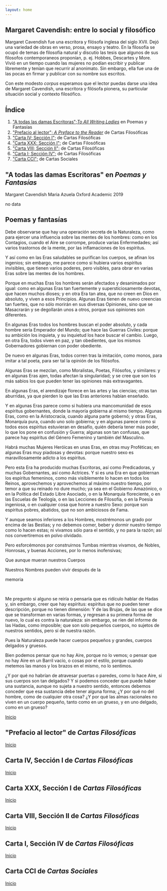 ```yaml
---
layout: home
---
```


## Margaret Cavendish: entre lo social y filosófico

Margaret Cavendish fue una escritora y filósofa inglesa del siglo XVII. Dejó una variedad de obras en verso, prosa, ensayo y teatro. En la filosofía se ocupó de temas de filosofía natural y discutío las tesis que algunos de sus filosofos contemporaneos proponían, p. ej. Hobbes, Descartes y More. Vivió en un tiempo cuando las mujeres no podían escribir y publicar libremente y tenían que recurrir al anonimato. Sin embargo, ella fue una de las pocas en firmar y publicar con su nombre sus escritos.

Con este modesto *corpus* esperamos que el lector puedas darse una idea de Margaret Cavendish, una escritora y filósofa pionera, su particular situación social y contexto filosófico.

## Índice
1. ["A todas las damas Escritoras";*To All Writing Ladies*](https://alwaunam.github.io/corpus-cavendish/#a-todas-las-damas-escritoras) en Poemas y Fantasías
2. ["Prefacio al lector"; *A Preface to the Reader*](https://github.com/alwaUNAM/corpus-cavendish/blob/7901dd336ca2306938e146017903f4d43c39a686/Prefacio%20al%20lector) de Cartas Filosóficas
3. ["Carta IV; Sección I";](https://github.com/alwaUNAM/corpus-cavendish/blob/7901dd336ca2306938e146017903f4d43c39a686/Carta%204,%20Seccion%201,%20Cartas%20filosoficas.xml) de Cartas Filosóficas
4. ["Carta XXX; Sección I";](https://github.com/alwaUNAM/corpus-cavendish/blob/7901dd336ca2306938e146017903f4d43c39a686/Carta%2030,%20Seccion%20I,%20Cartas%20filosoficas.xml) de Cartas Filosóficas
5. ["Carta VIII; Sección II";](https://github.com/alwaUNAM/corpus-cavendish/blob/7901dd336ca2306938e146017903f4d43c39a686/Secci%C3%B3n%20II%20Carta%20VIII) de Cartas Filosóficas
6. ["Carta I; Sección IV";](https://github.com/alwaUNAM/corpus-cavendish/blob/7901dd336ca2306938e146017903f4d43c39a686/Secci%C3%B3n%20IV%20Carta%20I) de Cartas Filosóficas
7. ["Carta CCI";](https://github.com/alwaUNAM/corpus-cavendish/blob/3f932e4981974b3bdf980aade28ba777157aa08b/Carta%20201,%20Cartas%20sociables.md) de Cartas Sociales


## "A todas las damas Escritoras" en *Poemas y Fantasías*

<p>
<?xml version="1.0"?>
<TEI xmlns="http://www.tei-c.org/ns/1.0"
   xmlns:rng="http://relaxng.org/ns/structure/1.0"
   xml:lang="es"
   xmlns:xsi="http://www.w3.org/2001/XMLSchema-instance"
   xsi:noNamespaceSchemaLocation="validation/document.xsd">
<teiHeader>
    <fileDesc>
      <titleStmt>
        <title>A todas las damas escritoras</title>
        <author>Margaret Cavendish</author>
        <translator>Maria Azuela</translator>
      </titleStmt>
      <publicationStmt>
        <publisher>Oxford Academic</publisher>
        <date>2019</date>
      </publicationStmt>
      <sourceDesc>
        <p>no data</p>
      </sourceDesc>
    </fileDesc>
</teiHeader>

<text>
<title>A todas las damas escritoras</title>
<h2>Poemas y fantasías</h2>
  <body>
    <p>Debe observarse que hay una operación secreta de la <term ana="filosofica"> Naturaleza</term>, como para ejercer una influencia sobre las <term ana="filosofica">mentes</term> de los <term ana="filsofica">hombres</term>: como en los Contagios, cuando el Aire se corrompe, produce varias Enfermedades; así varios trastornos de la <term ana="filosofica">mente</term>, por las inflamaciones de los <term ana="filosofica">espíritus</term>.</p>
    <p>Y así como en las <term ana="social">Eras</term> saludables se purifican los <term ana="filsofica">cuerpos</term>, se afinan los ingenios; sin embargo, me parece como si hubiera varios <term ana="filosofica">espíritus</term> invisibles, que tienen varios poderes, pero visibles, para obrar en varias <term ana="social">Eras</term> sobre las <term ana="filsofica">mentes</term> de los <term ana="filsofica">hombres</term>.</p>
    <p>Porque en muchas <term ana="social">Eras</term> los <term ana="filsofica">hombres</term> serán afectados y desanimados por igual: como en algunas <term ana="social">Eras</term> tan fuertemente y supersticiosamente devotas, que hacen muchos dioses; y en otra <term ana="social">Era</term> tan atea, que no creen en <term ana="filsofica">Dios</term> en absoluto, y viven a esos <term ana="filsofica">Principios</term>. Algunas <term ana="social">Eras</term> tienen de nuevo creencias tan fuertes, que no sólo morirán en sus diversas <term ana="filsofica">Opiniones</term>, sino que se Masacrarán y se degollarán unos a otros, porque sus <term ana="filsofica">opiniones</term> son diferentes.</p>
    <p>En algunas <term ana="social">Eras</term> todos los <term ana="filsofica">hombres</term> buscan el poder absoluto, y cada hombre sería <term ana="social">Emperador</term> del Mundo; que hace las <term ana="social">Guerras</term> Civiles: porque su <term ana="social">ambición</term> los inquieta, y su inquietud los hace buscar el cambio. Luego, en otra <term ana="social">Era</term>, todos viven en paz, y tan obedientes, que los mismos <term ana="social">Gobernadores</term> gobiernan con poder obediente.</p>
    <p>De nuevo en algunas <term ana="social">Eras</term>, todos corren tras la <term ana="social">imitación</term>, como monos, para imitar a tal <term ana="social">poeta</term>, para ser tal la <term ana="filsofica">opinión</term> de los <term ana="social">filósofos</term>.</p>
    <p>Algunas <term ana="social">Eras</term> se mezclan, como <term ana="social">Moralistas</term>, <term ana="social">Poetas</term>, <term ana="social">Filósofos</term>, y similares: y en algunas <term ana="social">Eras</term> ajen, todas afectan la singularidad; y se cree que son los más <term ana="filsofica">sabios</term> los que pueden tener las <term ana="filsofica">opiniones</term> más extravagantes.</p>
    <p>En algunas <term ana="social">Eras</term>, el <term ana="filosofica">arendizaje</term> florece en las artes y las ciencias; otras tan aburridas, ya que pierden lo que las <term ana="social">Eras</term> anteriores habían enseñado.</p>
    <p>Y en algunas <term ana="social">Eras</term> parece como si hubiera una mancomunidad de esos <term ana="filosofica">espíritus</term> gobernantes, donde la mayoría gobierna al mismo tiempo. Algunas <term ana="social">Eras</term>, como en la <term ana="social">Aristocracia</term>, cuando alguna parte gobernó; y otras <term ana="social">Eras</term>, <term ana="social">Monarquía</term> pura, cuando uno solo gobierna; y en algunas parece como si todos esos <term ana="filosofica">espíritus</term> estuvieran en desafío, quién debería tener más poder, lo que los pone en confusión y <term ana="social">Guerra</term>; algunas son tan confusas, que parece hay <term ana="filosofica">espíritus</term> del <term ana="filsofica">Género</term> <term ana="social">Femenino</term> y también del <term ana="social">Masculino</term>.</p>
    <p>Habrá muchas <term ana="social">Mujeres Heróicas</term> en unas <term ana="social">Eras</term>, en otras muy <term ana="social"> Proféticas</term>; en algunas <term ana="social">Eras</term> muy piadosas y devotas: porque nuestro <term ana="filsofica">sexo</term> es maravillosamente adicto a los <term ana="filsofica">espíritus</term>.</p>
    <p><span ana="social" type="Cavendish">Pero esta <term ana="social">Era</term> ha producido muchas <term ana="social">Escritoras</term>, así como <term ana="social">Predicadoras</term>, y muchas <term ana="social">Gobernantes</term>, así como <term ana="social">Actrices</term>. Y si es una <term ana="social">Era</term> en que gobiernan los <term ana="filsofica">espíritus</term> <term ana="social">femeninos</term>, como más visiblemente lo hacen en todos los <term ana="social">Reinos</term>, aprovechemos y aprovechemos al máximo nuestro tiempo, por temor a que su reinado no dure mucho</span>; ya sea en el <term ana="social">Gobierno Amazónico</term>, o en la <term ana="filsofica">Política</term> del <term ana="social">Estado</term> Libre Asociado, o en la <term ana="social">Monarquía</term> floreciente, o en las <term ana="social">Escuelas</term> de Teología, o en las Lecciones de <term ana="filsofica">Filosofía</term>, o en la <term ana="filsofica">Poesía</term> ingeniosa, o en cualquier cosa que honre a nuestro <term ana="filsofica">Sexo</term>: porque son <term ana="filsofica">espíritus</term> pobres, abatidos, que no son ambiciosos de <term ana="social">Fama</term>.</p>
    <p><span ana="social" type="Cavdendish">Y aunque seamos inferiores a los <term ana="filsofica">Hombres</term>, mostrémonos un grado por encima de las <term ana="filsofica">Bestias</term>; y no debemos comer, beber y dormir nuestro tiempo como lo hacen estas; ni vivamos sólo para el <term ana="filsofica">sentido</term>, y no para la <term ana="filsofica">razón</term>; así nos convertiremos en polvo olvidado</span>.</p>
    <p>Pero esforcémonos por construirnos Tumbas mientras vivamos, de Nobles, Honrosas, y buenas Acciones, por lo menos inofensivas;</p>
    <p>Que aunque mueran nuestros <term ana="filsofica">Cuerpos</term></p>
    <p>Nuestros Nombres pueden vivir después de la</p>
    <p><term ana="filsofica">memoria</term></p>
    <br>
    <p>Me pregunto si alguno se reiría o pensaría que <span ana="filsofica" type="Cavendish">es ridículo hablar de <term ana="social">Hadas</term> y, sin embargo, creer que hay <term ana="filsofica">espíritus</term></span>: <term ana="filsofica">espíritus</term> que no pueden tener descripción, porque no tienen dimensión: Y de las <term ana="social">Brujas</term>, de las que se dice que se transforman en varias formas, y regresan a su primera forma de nuevo, lo cual es contra la <term ana="filsofica">naturaleza</term>: sin embargo, se ríen del informe de las <term ana="social">Hadas</term>, como imposible; que son solo pequeños <term ana="filsofica">cuerpos</term>, no sujetos de nuestros <term ana="filsofica">sentidos</term>, pero sí de nuestra <term ana="filsofica">razón</term>.</p>
    <p>Pues la <term ana="filsofica">Naturaleza</term> puede hacer cuerpos pequeños y grandes, cuerpos delgados y gruesos.</p>
    <p>Bien podemos pensar que no hay Aire, porque no lo vemos; o pensar que no hay Aire en un Barril vacío, o cosas por el estilo, porque cuando metemos las manos y los brazos en el mismo, no lo sentimos.</p>
    <p>¿Y por qué no habrían de atravesar puertas o paredes, como lo hace Aire, si sus <term ana="filosofica">cuerpos</term> son tan delgados? Y <span ana="filsofica" type="Cavendish">si podemos conceder que puede haber una <term ana="filosofica">sustancia</term>, aunque no sujeta a nuestro <term ana="filosofica">sentido</term>, entonces debemos conceder que esa <term ana="filosofica">sustancia</term> debe tener alguna <term ana="filosofica">forma</term></span>; ¿Y por qué no del <term ana="filosofica">hombre</term>, como de cualquier otra cosa? ¿Y por qué las <term ana="filosofica">almas racionales</term> no viven en un <term ana="filosofica">cuerpo</term> pequeño, tanto como en un grueso, y en uno delgado, como en un grueso?</p>

  </body>
</text>
</TEI>
</p>

[Inicio](https://alwaunam.github.io/corpus-cavendish)

## "Prefacio al lector" de *Cartas Filosóficas*

[Inicio](https://alwaunam.github.io/corpus-cavendish)

## Carta IV, Sección I de *Cartas Filosóficas*

[Inicio](https://alwaunam.github.io/corpus-cavendish)

## Carta XXX, Sección I de *Cartas Filosóficas*

[Inicio](https://alwaunam.github.io/corpus-cavendish)

## Carta VIII, Sección II de *Cartas Filosóficas*

[Inicio](https://alwaunam.github.io/corpus-cavendish)

## Carta I, Sección IV de *Cartas Filosóficas*

[Inicio](https://alwaunam.github.io/corpus-cavendish)

## Carta CCI de *Cartas Sociales*

[Inicio](https://alwaunam.github.io/corpus-cavendish)
